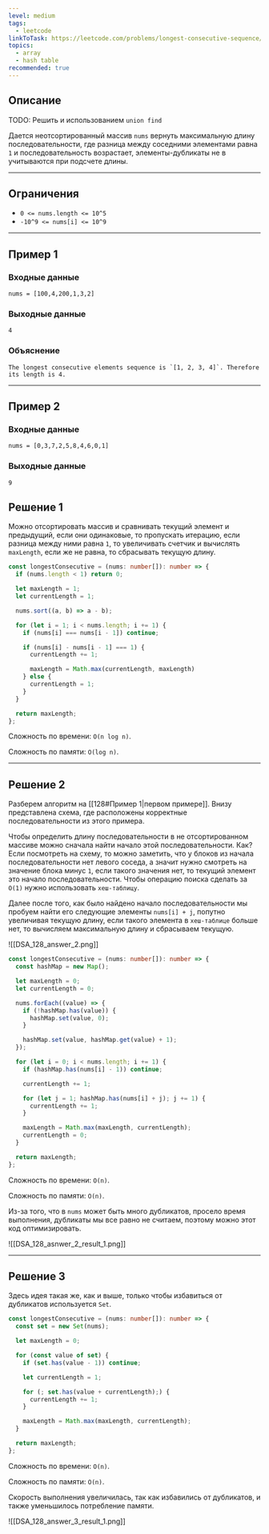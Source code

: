 ```yaml
---
level: medium
tags:
  - leetcode
linkToTask: https://leetcode.com/problems/longest-consecutive-sequence/
topics:
  - array
  - hash table
recommended: true
---
```

## Описание

TODO: Решить и использованием `union find`

Дается неотсортированный массив `nums` вернуть максимальную длину последовательности, где разница между соседними элементами равна `1` и последовательность возрастает, элементы-дубликаты не в учитываются при подсчете длины.

---
## Ограничения

- `0 <= nums.length <= 10^5`
- `-10^9 <= nums[i] <= 10^9`

---
## Пример 1

### Входные данные

```
nums = [100,4,200,1,3,2]
```
### Выходные данные

```
4
```
### Объяснение

```
The longest consecutive elements sequence is `[1, 2, 3, 4]`. Therefore its length is 4.
```

---
## Пример 2

### Входные данные

```
nums = [0,3,7,2,5,8,4,6,0,1]
```
### Выходные данные

```
9
```

## Решение 1

Можно отсортировать массив и сравнивать текущий элемент и предыдущий, если они одинаковые, то пропускать итерацию, если разница между ними равна `1`, то увеличивать счетчик и вычислять `maxLength`, если же не равна, то сбрасывать текущую длину.

```typescript
const longestConsecutive = (nums: number[]): number => {
  if (nums.length < 1) return 0; 

  let maxLength = 1;
  let currentLength = 1;

  nums.sort((a, b) => a - b);

  for (let i = 1; i < nums.length; i += 1) {
    if (nums[i] === nums[i - 1]) continue;

    if (nums[i] - nums[i - 1] === 1) {
      currentLength += 1;

      maxLength = Math.max(currentLength, maxLength)
    } else {
      currentLength = 1;
    }
  }

  return maxLength;
};
```

Сложность по времени: `O(n log n)`.

Сложность по памяти: `O(log n)`.

---
## Решение 2

Разберем алгоритм на [[128#Пример 1|первом примере]]. Внизу представлена схема, где расположены корректные последовательности из этого примера. 

Чтобы определить длину последовательности в не отсортированном массиве можно сначала найти начало этой последовательности. Как? Если посмотреть на схему, то можно заметить, что у блоков из начала последовательности нет левого соседа, а значит нужно смотреть на значение блока минус `1`, если такого значения нет, то текущий элемент это начало последовательности. Чтобы операцию поиска сделать за `O(1)` нужно использовать `хеш-таблицу`.

Далее после того, как было найдено начало последовательности мы пробуем найти его следующие элементы `nums[i] + j`, попутно увеличивая текущую длину, если такого элемента в `хеш-таблице` больше нет, то вычисляем максимальную длину и сбрасываем текущую.

![[DSA_128_answer_2.png]]

```typescript
const longestConsecutive = (nums: number[]): number => {
  const hashMap = new Map();

  let maxLength = 0;
  let currentLength = 0;

  nums.forEach((value) => {
    if (!hashMap.has(value)) {
      hashMap.set(value, 0);
    }

    hashMap.set(value, hashMap.get(value) + 1);
  });

  for (let i = 0; i < nums.length; i += 1) {
    if (hashMap.has(nums[i] - 1)) continue;

    currentLength += 1;

    for (let j = 1; hashMap.has(nums[i] + j); j += 1) {
      currentLength += 1;
    }

    maxLength = Math.max(maxLength, currentLength);
    currentLength = 0;
  }

  return maxLength;
};
```

Сложность по времени: `O(n)`.

Сложность по памяти: `O(n)`.

Из-за того, что в `nums` может быть много дубликатов, просело время выполнения, дубликаты мы все равно не считаем, поэтому можно этот код оптимизировать.

![[DSA_128_asnwer_2_result_1.png]]

---
## Решение 3

Здесь идея такая же, как и выше, только чтобы избавиться от дубликатов используется `Set`.

```typescript
const longestConsecutive = (nums: number[]): number => {
  const set = new Set(nums);

  let maxLength = 0;

  for (const value of set) {
    if (set.has(value - 1)) continue;

    let currentLength = 1;

    for (; set.has(value + currentLength);) {
      currentLength += 1;
    }

    maxLength = Math.max(maxLength, currentLength);
  }

  return maxLength;
};
```

Сложность по времени: `O(n)`.

Сложность по памяти: `O(n)`.

Скорость выполнения увеличилась, так как избавились от дубликатов, и также уменьшилось потребление памяти.

![[DSA_128_answer_3_result_1.png]]